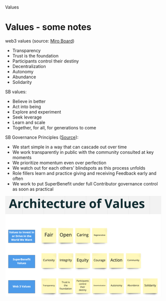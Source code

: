 Values 
# Values - some notes
web3 values (source: [Miro Board](https://miro.com/app/board/o9J_llbEduw=/))
- Transparency
- Trust is the foundation
- Participants control their destiny
- Decentralization
- Autonomy
- Abundance
- Solidarity

SB values:
- Believe in better
- Act into being
- Explore and experiment
- Seek leverage
- Learn and scale
- Together, for all, for generations to come

SB Governance Principles ([Source](https://app.clarity.so/superbenefit/work/7)):
- We start simple in a way that can cascade out over time
- We work transparently in public with the community consulted at key moments
- We prioritize momentum even over perfection
- We watch out for each others' blindspots as this process unfolds
- Role fillers learn and practice giving and receiving Feedback early and often
- We work to put SuperBenefit under full Contributor governance control as soon as practical




![image.png](attachments/d29cf9c8-b27c-4451-bf6c-5ebf80539af3.png)

